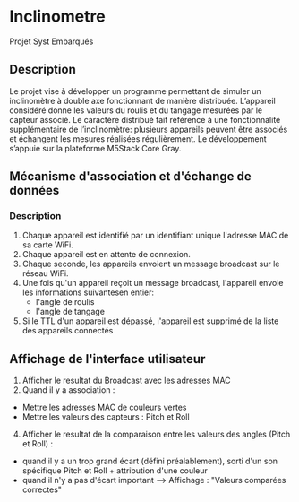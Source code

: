 # Inclinometre
Projet Syst Embarqués

## Description

Le projet vise à développer un programme permettant de simuler un inclinomètre à double axe fonctionnant de manière distribuée. L’appareil considéré donne les valeurs du roulis et du tangage mesurées par le capteur associé. Le caractère distribué fait référence à une fonctionnalité supplémentaire de l’inclinomètre: plusieurs appareils peuvent être associés et échangent les mesures réalisées régulièrement. Le développement s’appuie sur la plateforme M5Stack Core Gray.

## Mécanisme d'association et d'échange de données

### Description
 
1. Chaque appareil est identifié par un identifiant unique l'adresse MAC de sa carte WiFi.
2. Chaque appareil est en attente de connexion.
3. Chaque seconde, les appareils envoient un message broadcast sur le réseau WiFi.
4. Une fois qu'un appareil reçoit un message broadcast, l'appareil envoie les informations suivantesen entier:
    - l'angle de roulis
    - l'angle de tangage
5. Si le TTL d'un appareil est dépassé, l'appareil est supprimé de la liste des appareils connectés


## Affichage de l'interface utilisateur

1. Afficher le resultat du Broadcast avec les adresses MAC
2. Quand il y a association :
- Mettre les adresses MAC de couleurs vertes 
- Mettre les valeurs des capteurs : Pitch et Roll
4. Afficher le resultat de la comparaison entre les valeurs des angles (Pitch et Roll) :
 - quand il y a un trop grand écart (défini préalablement), sorti d'un son spécifique Pitch et Roll + attribution d'une couleur
 - quand il n'y a pas d'écart important --> Affichage : "Valeurs comparées correctes"

